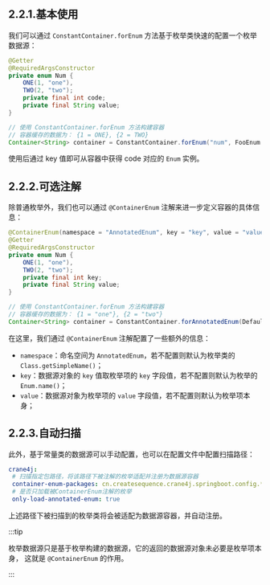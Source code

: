 ## 2.2.1.基本使用

我们可以通过 `ConstantContainer.forEnum` 方法基于枚举类快速的配置一个枚举数据源：

~~~java
@Getter
@RequiredArgsConstructor
private enum Num {
    ONE(1, "one"),
    TWO(2, "two");
    private final int code;
    private final String value;
}

// 使用 ConstantContainer.forEnum 方法构建容器
// 容器缓存的数据为： {1 = ONE}, {2 = TWO}
Container<String> container = ConstantContainer.forEnum("num", FooEnum.class, Enum::getCode); // 指定 key 值为 code
~~~

使用后通过 key 值即可从容器中获得 code 对应的 `Enum` 实例。

## 2.2.2.可选注解

除普通枚举外，我们也可以通过 `@ContainerEnum` 注解来进一步定义容器的具体信息：

~~~java
@ContainerEnum(namespace = "AnnotatedEnum", key = "key", value = "value")
@Getter
@RequiredArgsConstructor
private enum Num {
    ONE(1, "one"),
    TWO(2, "two");
    private final int key;
    private final String value;
}

// 使用 ConstantContainer.forEnum 方法构建容器
// 容器缓存的数据为： {1 = "one"}, {2 = "two"}
Container<String> container = ConstantContainer.forAnnotatedEnum(DefaultAnnotatedEnum.class, new SimpleAnnotationFinder()); 
~~~

在这里，我们通过 `@ContainerEnum` 注解配置了一些额外的信息：

- `namespace`：命名空间为 `AnnotatedEnum`，若不配置则默认为枚举类的 `Class.getSimpleName()`；
- `key`：数据源对象的 `key` 值取枚举项的 `key` 字段值，若不配置则默认为枚举的 `Enum.name()`；
- `value`：数据源对象为枚举项的 `value` 字段值，若不配置则默认为枚举项本身；

## 2.2.3.自动扫描

此外，基于常量类的数据源可以手动配置，也可以在配置文件中配置扫描路径：

~~~yml
crane4j:
 # 扫描指定包路径，将该路径下被注解的枚举适配并注册为数据源容器
 container-enum-packages: cn.createsequence.crane4j.springboot.config.*
 # 是否只加载被ContainerEnum注解的枚举
 only-load-annotated-enum: true
~~~

上述路径下被扫描到的枚举类将会被适配为数据源容器，并自动注册。

:::tip

枚举数据源只是基于枚举构建的数据源，它的返回的数据源对象未必要是枚举项本身， 这就是 `@ContainerEnum` 的作用。

:::

